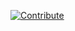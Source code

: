 [![Contribute](https://che.openshift.io/factory/resources/factory-contribute.svg)](https://che.openshift.io/f?url=https://raw.githubusercontent.com/azatsarynnyy/devfiles/master/k8s-plugin/k8s-devfile.yml)
